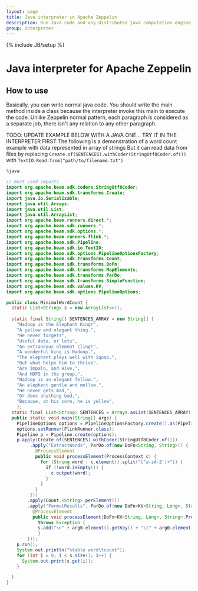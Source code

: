 ```yaml
---
layout: page
title: Java interpreter in Apache Zeppelin
description: Run Java code and any distributed java computation engine by importing the dependencies in the interpreter configuration.
group: interpreter
---
```

<!--
Licensed under the Apache License, Version 2.0 (the "License");
you may not use this file except in compliance with the License.
You may obtain a copy of the License at

http://www.apache.org/licenses/LICENSE-2.0

Unless required by applicable law or agreed to in writing, software
distributed under the License is distributed on an "AS IS" BASIS,
WITHOUT WARRANTIES OR CONDITIONS OF ANY KIND, either express or implied.
See the License for the specific language governing permissions and
limitations under the License.
-->

{% include JB/setup %}

# Java interpreter for Apache Zeppelin

<div id="toc"></div>

## How to use
Basically, you can write normal java code. You should write the main method inside a class because the interpreter invoke this main to execute the code. Unlike Zeppelin normal pattern, each paragraph is considered as a separate job, there isn't any relation to any other paragraph.

TODO: UPDATE EXAMPLE BELOW WITH A JAVA ONE... TRY IT IN THE INTERPRETER FIRST
The following is a demonstration of a word count example with data represented in array of strings
But it can read data from files by replacing `Create.of(SENTENCES).withCoder(StringUtf8Coder.of())` with `TextIO.Read.from("path/to/filename.txt")`

```java
%java

// most used imports
import org.apache.beam.sdk.coders.StringUtf8Coder;
import org.apache.beam.sdk.transforms.Create;
import java.io.Serializable;
import java.util.Arrays;
import java.util.List;
import java.util.ArrayList;
import org.apache.beam.runners.direct.*;
import org.apache.beam.sdk.runners.*;
import org.apache.beam.sdk.options.*;
import org.apache.beam.runners.flink.*;
import org.apache.beam.sdk.Pipeline;
import org.apache.beam.sdk.io.TextIO;
import org.apache.beam.sdk.options.PipelineOptionsFactory;
import org.apache.beam.sdk.transforms.Count;
import org.apache.beam.sdk.transforms.DoFn;
import org.apache.beam.sdk.transforms.MapElements;
import org.apache.beam.sdk.transforms.ParDo;
import org.apache.beam.sdk.transforms.SimpleFunction;
import org.apache.beam.sdk.values.KV;
import org.apache.beam.sdk.options.PipelineOptions;

public class MinimalWordCount {
  static List<String> s = new ArrayList<>();
  
  static final String[] SENTENCES_ARRAY = new String[] {
    "Hadoop is the Elephant King!",
    "A yellow and elegant thing.",
    "He never forgets",
    "Useful data, or lets",
    "An extraneous element cling!",
    "A wonderful king is Hadoop.",
    "The elephant plays well with Sqoop.",
    "But what helps him to thrive",
    "Are Impala, and Hive,",
    "And HDFS in the group.",
    "Hadoop is an elegant fellow.",
    "An elephant gentle and mellow.",
    "He never gets mad,",
    "Or does anything bad,",
    "Because, at his core, he is yellow",
	};  
  static final List<String> SENTENCES = Arrays.asList(SENTENCES_ARRAY);
  public static void main(String[] args) {
    PipelineOptions options = PipelineOptionsFactory.create().as(PipelineOptions.class);
    options.setRunner(FlinkRunner.class);
    Pipeline p = Pipeline.create(options);
    p.apply(Create.of(SENTENCES).withCoder(StringUtf8Coder.of()))
         .apply("ExtractWords", ParDo.of(new DoFn<String, String>() {
           @ProcessElement
           public void processElement(ProcessContext c) {
             for (String word : c.element().split("[^a-zA-Z']+")) {
               if (!word.isEmpty()) {
                 c.output(word);
               }
             }
           }
         }))
        .apply(Count.<String> perElement())
        .apply("FormatResults", ParDo.of(new DoFn<KV<String, Long>, String>() {
          @ProcessElement
          public void processElement(DoFn<KV<String, Long>, String>.ProcessContext arg0)
            throws Exception {
            s.add("\n" + arg0.element().getKey() + "\t" + arg0.element().getValue());
          	}
        }));
    p.run();
    System.out.println("%table word\tcount");
    for (int i = 0; i < s.size(); i++) {
      System.out.print(s.get(i));
    }

  }
}

```

